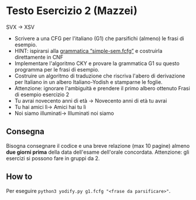 # Testo Esercizio 2 (Mazzei)
SVX -> XSV
- Scrivere a una CFG per l'italiano (G1) che parsifichi (almeno) le frasi di esempio.
- HINT: ispirarsi alla [grammatica “simple-sem.fcfg”](https://github.com/nltk/nltk_teach/blob/master/examples/grammars/book_grammars/simple-sem.fcfg) e costruirla direttamente in CNF
- Implementare l'algoritmo CKY e provare la grammatica G1 su questo programma per le frasi di esempio.
- Costruire un algoritmo di traduzione che riscriva l'abero di derivazione per Italiano in un albero Italiano-Yodish e stamparne
le foglie.
- Attenzione: ignorare l'ambiguità e prendere il primo albero ottenuto
Frasi di esempio esercizio 2
- Tu avrai novecento anni di età -> Novecento anni di età tu avrai
- Tu hai amici lì-> Amici hai tu lì
- Noi siamo illuminati-> Illuminati noi siamo

## Consegna
Bisogna consegnare il codice e una breve relazione (max 10 pagine) almeno **due giorni prima** della data dell'esame dell'orale concordata.
Attenzione: gli esercizi si possono fare in gruppi da 2.

## How to
Per eseguire `python3 yodify.py g1.fcfg "<frase da parsificare>"`.
